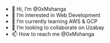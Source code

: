 - 👋 Hi, I’m @0xMshanga
- 👀 I’m interested in Web Development
- 🌱 I’m currently learning AWS & GCP
- 💞️ I’m looking to collaborate on Uzabay
- 📫 How to reach me @0xMshanga

<!---
mshanga/mshanga is a ✨ special ✨ repository because its `README.md` (this file) appears on your GitHub profile.
You can click the Preview link to take a look at your changes.
--->

